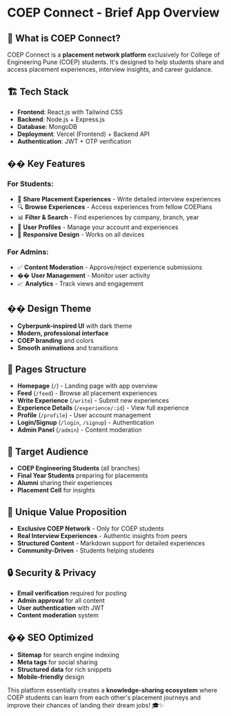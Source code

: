 # COEP Connect - Brief App Overview

## 🎯 **What is COEP Connect?**
COEP Connect is a **placement network platform** exclusively for College of Engineering Pune (COEP) students. It's designed to help students share and access placement experiences, interview insights, and career guidance.

## 🏗️ **Tech Stack**
- **Frontend**: React.js with Tailwind CSS
- **Backend**: Node.js + Express.js
- **Database**: MongoDB
- **Deployment**: Vercel (Frontend) + Backend API
- **Authentication**: JWT + OTP verification

## �� **Key Features**

### **For Students:**
- 📝 **Share Placement Experiences** - Write detailed interview experiences
- 🔍 **Browse Experiences** - Access experiences from fellow COEPians
- 📊 **Filter & Search** - Find experiences by company, branch, year
- 👤 **User Profiles** - Manage your account and experiences
- 📱 **Responsive Design** - Works on all devices

### **For Admins:**
- ✅ **Content Moderation** - Approve/reject experience submissions
- ��️ **User Management** - Monitor user activity
- 📈 **Analytics** - Track views and engagement

## �� **Design Theme**
- **Cyberpunk-inspired UI** with dark theme
- **Modern, professional interface**
- **COEP branding** and colors
- **Smooth animations** and transitions

## 📱 **Pages Structure**
- **Homepage** (`/`) - Landing page with app overview
- **Feed** (`/feed`) - Browse all placement experiences
- **Write Experience** (`/write`) - Submit new experiences
- **Experience Details** (`/experience/:id`) - View full experience
- **Profile** (`/profile`) - User account management
- **Login/Signup** (`/login`, `/signup`) - Authentication
- **Admin Panel** (`/admin`) - Content moderation

## 🎯 **Target Audience**
- **COEP Engineering Students** (all branches)
- **Final Year Students** preparing for placements
- **Alumni** sharing their experiences
- **Placement Cell** for insights

## 🌟 **Unique Value Proposition**
- **Exclusive COEP Network** - Only for COEP students
- **Real Interview Experiences** - Authentic insights from peers
- **Structured Content** - Markdown support for detailed experiences
- **Community-Driven** - Students helping students

## 🔒 **Security & Privacy**
- **Email verification** required for posting
- **Admin approval** for all content
- **User authentication** with JWT
- **Content moderation** system

## �� **SEO Optimized**
- **Sitemap** for search engine indexing
- **Meta tags** for social sharing
- **Structured data** for rich snippets
- **Mobile-friendly** design

This platform essentially creates a **knowledge-sharing ecosystem** where COEP students can learn from each other's placement journeys and improve their chances of landing their dream jobs! 🎓✨
